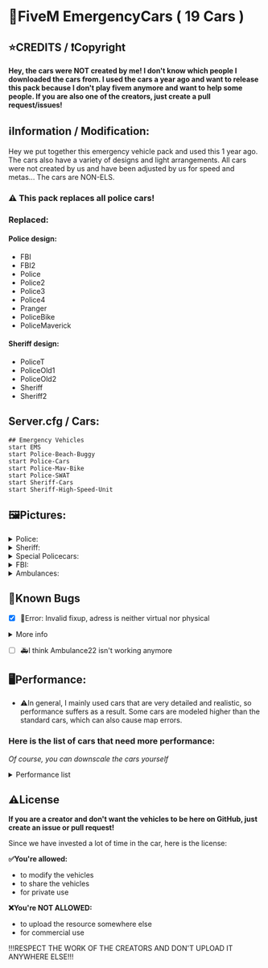 # 🚓FiveM EmergencyCars ( 19 Cars )

## ⭐CREDITS / ❗Copyright
**Hey, the cars were NOT created by me! I don't know which people I downloaded the cars from. I used the cars a year ago and want to release this pack because I don't play fivem anymore and want to help some people. If you are also one of the creators, just create a pull request/issues!**

## ℹ️Information / Modification:
Hey we put together this emergency vehicle pack and used this 1 year ago. The cars also have a variety of designs and light arrangements. All cars were not created by us and have been adjusted by us for speed and metas...
The cars are NON-ELS. 
### ⚠️ This pack replaces all police cars!
### Replaced:
#### Police design:
- FBI
- FBI2
- Police
- Police2
- Police3
- Police4
- Pranger
- PoliceBike
- PoliceMaverick

#### Sheriff design:
- PoliceT
- PoliceOld1
- PoliceOld2 
- Sheriff
- Sheriff2

## Server.cfg / Cars:
```
## Emergency Vehicles
start EMS
start Police-Beach-Buggy
start Police-Cars
start Police-Mav-Bike
start Police-SWAT
start Sheriff-Cars
start Sheriff-High-Speed-Unit
```

## 🖼️Pictures:
<details>
<summary>Police:</summary>

Police: ![police](https://user-images.githubusercontent.com/60815764/185717474-f5a08f63-39fd-4f5c-bc25-3b70ff331d8c.png)

Police2: ![police2](https://user-images.githubusercontent.com/60815764/185717510-101bc9ea-be50-4e05-a093-851542b5a8e8.png)

Police3: ![police3](https://user-images.githubusercontent.com/60815764/185717518-79f21ecc-28b3-47b1-bb21-66873d7fafd9.png)

Police4: ![police4](https://user-images.githubusercontent.com/60815764/185717524-acc6e9e4-4ada-4a76-9e7f-ed4e9b86d93b.png)
</details>

<details>
<summary>Sheriff:</summary>

Sheriff: ![sheriff](https://user-images.githubusercontent.com/60815764/185719239-61c0ce69-b287-415a-8aa2-340a69dec6f5.png)

Sheriff2: ![sheriff2](https://user-images.githubusercontent.com/60815764/185719248-dc4fd8d5-3846-49c8-b651-13b983efb84b.png)

PoliceTransporter: ![policet](https://user-images.githubusercontent.com/60815764/185719281-8366e5fb-eb82-485c-ae4a-229506cf92a0.png)
</details>

<details>
<summary>Special Policecars:</summary>

Gatorfire: ![gatorfire](https://user-images.githubusercontent.com/60815764/185719017-7c7d1425-2b3f-4321-b1f8-6f3f7cea3bbc.png)

PoliceMaverick: ![polmav](https://user-images.githubusercontent.com/60815764/185719031-8a8cf9b2-cae0-427a-9154-9cc9741ba62a.png)

PoliceBike: ![policeb](https://user-images.githubusercontent.com/60815764/185719063-ed73dc7c-8edc-4aaa-84d1-6d36c0d8e5dd.png)

PoliceSWAT: ![pitbull](https://user-images.githubusercontent.com/60815764/185719168-2370e9f7-0999-4483-98c1-ccdf2fa7388a.png)

PoliceOld1: ![policeold1](https://user-images.githubusercontent.com/60815764/185719368-3d6a0ade-112f-4647-8b34-6036218a2fbc.png)

PoliceOld2: ![policeold2](https://user-images.githubusercontent.com/60815764/185719373-718de5b2-7e96-4540-8cd2-0292c152fbee.png)

Pranger: ![pranger](https://user-images.githubusercontent.com/60815764/185719472-d5917924-dfdf-4e85-9228-8598a9d6d2bb.png)
</details>

<details>
<summary>FBI:</summary>

FBI: ![fbi](https://user-images.githubusercontent.com/60815764/185718424-391aed18-7103-462c-859e-1f150e62a210.png)

FBI2: ![fbi2](https://user-images.githubusercontent.com/60815764/185718435-056b8f79-ffa0-426d-a9ce-ac84d58ae111.png)
</details>

<details>
<summary>Ambulances:</summary>

Ambulance22: ![ambulance22](https://user-images.githubusercontent.com/60815764/185718126-6987a98a-bb82-4345-9b32-a521e5277fed.png)

EMSNSpeedo: ![emsnspeedo](https://user-images.githubusercontent.com/60815764/185718146-7af72e09-dcd6-4877-97d2-c9a071f3df58.png)

EMSRoamer: ![emsroamer](https://user-images.githubusercontent.com/60815764/185718175-fd8ba648-a9fd-4dd2-af2a-6a1f8cbc4f45.png)
</details>

## 🤖Known Bugs
- [x] 🤖Error: Invalid fixup, adress is neither virtual nor physical
<details>
<summary>More info</summary>

[Issue](https://github.com/Zerofour04/FiveM-EmergencyCarPack/issues/2)
- If you have this error, I found a solution. With the Google Drive link, the error should be fixed, I believe that GIT-LFS is the problem, but I'm not 100% sure.
  - [DownloadLink](https://drive.google.com/drive/folders/1EbIUdesGshgqLI5o5fcYXmEvKFNEWISt?usp=share_link)

![image](https://user-images.githubusercontent.com/60815764/207712888-a5c02f66-4243-429e-a3bb-551f9882b11a.png)
[VirusTotal](https://www.virustotal.com/gui/url/2d7d7016b45eb5e17ee2bb1d993c33b6db911059ce2937829d6aa02ab9e0bf0a?nocache=1)

</details>

- [ ] 🚑I think Ambulance22 isn't working anymore

## 🖥️Performance:
- ⚠️In general, I mainly used cars that are very detailed and realistic, so performance suffers as a result. Some cars are modeled higher than the standard cars, which can also cause map errors. 
### Here is the list of cars that need more performance:
*Of course, you can downscale the cars yourself*

<details>
<summary>Performance list</summary>

![image](https://user-images.githubusercontent.com/60815764/207721446-5cc89b0d-0d5f-4c4d-b150-b581a5658910.png)
![image](https://user-images.githubusercontent.com/60815764/207720650-1ba6fb37-d6d0-4d15-a0b4-445f917b5ce9.png)
![image](https://user-images.githubusercontent.com/60815764/207720750-229fbb26-5e31-45ad-88dd-6a9463b9c323.png)
![image](https://user-images.githubusercontent.com/60815764/207720781-9725b54f-8e19-4f2a-abd4-bd38bb1c20fd.png)
![image](https://user-images.githubusercontent.com/60815764/207720852-998f2629-8adc-4b8e-b529-9e3070616195.png)
![image](https://user-images.githubusercontent.com/60815764/207720932-8b540bc9-7b6f-4fd5-b2c9-3e5c152c5925.png)
![image](https://user-images.githubusercontent.com/60815764/207720997-d0154790-8322-4652-87c3-3a3b4ac44bb3.png)
![image](https://user-images.githubusercontent.com/60815764/207721114-c4a7a839-da31-45d4-981b-a266a7e7cb08.png)
![image](https://user-images.githubusercontent.com/60815764/207721154-3978e8c8-a132-4d8d-b014-6e79e0ad0155.png)
![image](https://user-images.githubusercontent.com/60815764/207721187-2cc3cb8a-fed4-4d52-bdd3-a69be7a7602b.png)

</details>

## ⚠️License
**If you are a creator and don't want the vehicles to be here on GitHub, just create an issue or pull request!**

Since we have invested a lot of time in the car, here is the license:

**✅You're allowed:**
- to modify the vehicles
- to share the vehicles
- for private use

**❌You're NOT ALLOWED:**
- to upload the resource somewhere else
- for commercial use

!!!RESPECT THE WORK OF THE CREATORS AND DON'T UPLOAD IT ANYWHERE ELSE!!!
